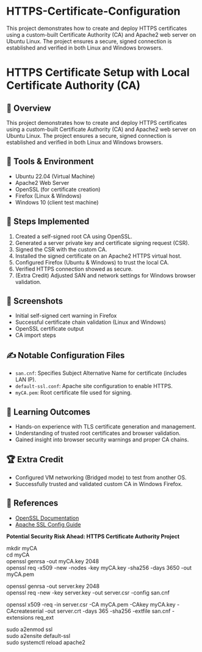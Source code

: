 # HTTPS-Certificate-Configuration
This project demonstrates how to create and deploy HTTPS certificates using a custom-built Certificate Authority (CA) and Apache2 web server on Ubuntu Linux. The project ensures a secure, signed connection is established and verified in both Linux and Windows browsers.

# HTTPS Certificate Setup with Local Certificate Authority (CA)

## 📌 Overview
This project demonstrates how to create and deploy HTTPS certificates using a custom-built Certificate Authority (CA) and Apache2 web server on Ubuntu Linux. The project ensures a secure, signed connection is established and verified in both Linux and Windows browsers.

## 🔧 Tools & Environment
- Ubuntu 22.04 (Virtual Machine)
- Apache2 Web Server
- OpenSSL (for certificate creation)
- Firefox (Linux & Windows)
- Windows 10 (client test machine)

## 🔐 Steps Implemented
1. Created a self-signed root CA using OpenSSL.
2. Generated a server private key and certificate signing request (CSR).
3. Signed the CSR with the custom CA.
4. Installed the signed certificate on an Apache2 HTTPS virtual host.
5. Configured Firefox (Ubuntu & Windows) to trust the local CA.
6. Verified HTTPS connection showed as secure.
7. (Extra Credit) Adjusted SAN and network settings for Windows browser validation.

## 📸 Screenshots
- Initial self-signed cert warning in Firefox
- Successful certificate chain validation (Linux and Windows)
- OpenSSL certificate output
- CA import steps

## ✍️ Notable Configuration Files
- `san.cnf`: Specifies Subject Alternative Name for certificate (includes LAN IP).
- `default-ssl.conf`: Apache site configuration to enable HTTPS.
- `myCA.pem`: Root certificate file used for signing.

## 🧠 Learning Outcomes
- Hands-on experience with TLS certificate generation and management.
- Understanding of trusted root certificates and browser validation.
- Gained insight into browser security warnings and proper CA chains.

## 🏆 Extra Credit
- Configured VM networking (Bridged mode) to test from another OS.
- Successfully trusted and validated custom CA in Windows Firefox.

## 📁 References
- [OpenSSL Documentation](https://www.openssl.org/docs/)
- [Apache SSL Config Guide](https://httpd.apache.org/docs/2.4/ssl/ssl_howto.html)

**Potential Security Risk Ahead: HTTPS Certificate Authority Project**

mkdir myCA  
cd myCA  
openssl genrsa -out myCA.key 2048  
openssl req -x509 -new -nodes -key myCA.key -sha256 -days 3650 -out myCA.pem  

openssl genrsa -out server.key 2048  
openssl req -new -key server.key -out server.csr -config san.cnf  

openssl x509 -req -in server.csr -CA myCA.pem -CAkey myCA.key -CAcreateserial -out server.crt -days 365 -sha256 -extfile san.cnf -extensions req_ext  

sudo a2enmod ssl  
sudo a2ensite default-ssl  
sudo systemctl reload apache2  
